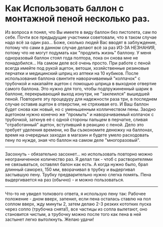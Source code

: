 #  Как Использовать баллон с монтажной пеной несколько раз.
Из вопроса я понял, что Вы имеете в виду баллон без пистолета, сам по себе. Почти все предыдущие участники советовали, что в таком случае надо всё за один раз... Боже, сколько людей Вас вводят в заблуждение, потому что сами в данном случае делают всё за раз ИЗ-ЗА НЕЗНАНИЯ, потому что не могут подумать как "продлить жизнь" баллону. У меня одноразовый баллон стоял года полтора, пока он снова мне не понадобился... На самом деле всё очень просто. При работе с пеной всегда имейте под рукой ацетон, ветоши, хозяйственные резиновые перчатки и медицинский шприц из аптеки на 10 кубиков. После использования баллона свинтите наворачиваемый "колпачок" с трубочкой и накапайте ацетон с помощью шприца в выходное отвертие самого баллона. Это нужно для того, чтобы подпружиненный шарик в баллоне, перекрывающий выход изнутри, не "заклеился" вышедшей пеной. Повторите эту процедуру для надежности раза три, в последнем случае оставив ацетон в отверстии, не стряхивая его. И Ваш баллон будет снова как новый, но с уменьшенным колличеством пены. Заодно ацетоном нужно конечно же "промыть" и наворачиваемый колпачок с трубочкой, заткнув её с одной стороны пальцем в перчатке, сливая "отработанный" ацетон, вступивший в реакцию с пеной. Дело это требует уделения времени, но Вы съэкономите денюжку на баллонах, время на очередных заходах в магазин и будете умело расходовать пену по нужде, зная что баллон на самом деле "многоразовый".

---
Засохнуть - обязательно засохнет... но использовать повторно можно неограниченное количество раз. Я делал так - чтоб с растворителями не связываться, оставлял балон как есть. А когда нужно было, брал длинный саморез, 150 мм, вворачивал в трубку и выдергивал застывшую пену. Трубку предварительно нужно слегка помять. Пена выдергивается на раз (обычно) - и можно пользоваться.

---
Что-то не увидел толкового ответа, я использую пену так: Рабочее положение - дном вверх, запенил, если пена осталась ставлю на пол соплом вверх, жду минуты 2, затем делаю 2-3 резких кототких пуска через сопло (трубочка снята!), все частицы из сопла вылетают, оно становится чистым, а трубочку можно после того как пена в ней застынет легко вытолкнуть. Желаю удачи!
